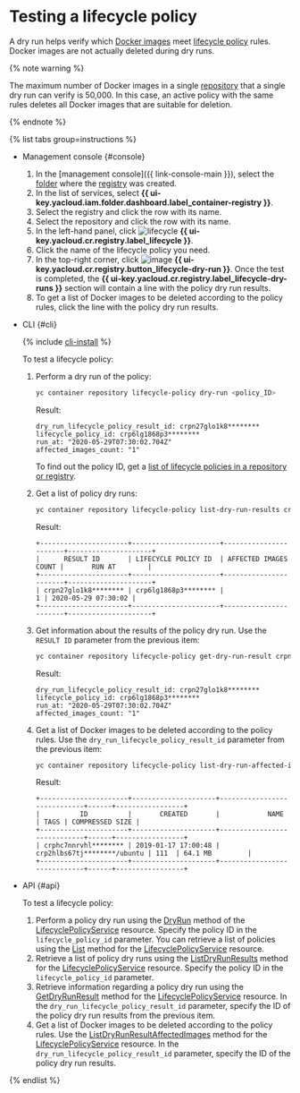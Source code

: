 # Testing a lifecycle policy

A dry run helps verify which [Docker images](../../concepts/docker-image.md) meet [lifecycle policy](../../concepts/lifecycle-policy.md) rules. Docker images are not actually deleted during dry runs.

{% note warning %}

The maximum number of Docker images in a single [repository](../../concepts/repository.md) that a single dry run can verify is 50,000. In this case, an active policy with the same rules deletes all Docker images that are suitable for deletion.

{% endnote %}

{% list tabs group=instructions %}

- Management console {#console}

  1. In the [management console]({{ link-console-main }}), select the [folder](../../../resource-manager/concepts/resources-hierarchy.md#folder) where the [registry](../../concepts/registry.md) was created.
  1. In the list of services, select **{{ ui-key.yacloud.iam.folder.dashboard.label_container-registry }}**.
  1. Select the registry and click the row with its name.
  1. Select the repository and click the row with its name.
  1. In the left-hand panel, click ![lifecycle](../../../_assets/console-icons/arrows-rotate-right.svg) **{{ ui-key.yacloud.cr.registry.label_lifecycle }}**.
  1. Click the name of the lifecycle policy you need.
  1. In the top-right corner, click ![image](../../../_assets/console-icons/play-fill.svg) **{{ ui-key.yacloud.cr.registry.button_lifecycle-dry-run }}**. Once the test is completed, the **{{ ui-key.yacloud.cr.registry.label_lifecycle-dry-runs }}** section will contain a line with the policy dry run results.
  1. To get a list of Docker images to be deleted according to the policy rules, click the line with the policy dry run results.

- CLI {#cli}

  {% include [cli-install](../../../_includes/cli-install.md) %}

  To test a lifecycle policy:
  1. Perform a dry run of the policy:

     ```bash
     yc container repository lifecycle-policy dry-run <policy_ID>
     ```

     Result:

     ```text
     dry_run_lifecycle_policy_result_id: crpn27glo1k8********
     lifecycle_policy_id: crp6lg1868p3********
     run_at: "2020-05-29T07:30:02.704Z"
     affected_images_count: "1"
     ```

     To find out the policy ID, get a [list of lifecycle policies in a repository or registry](lifecycle-policy-list.md#lifecycle-policy-list).
  1. Get a list of policy dry runs:

     ```bash
     yc container repository lifecycle-policy list-dry-run-results crp6lg1868p3********
     ```

     Result:

     ```text
     +----------------------+----------------------+-----------------------+---------------------+
     |      RESULT ID       | LIFECYCLE POLICY ID  | AFFECTED IMAGES COUNT |       RUN AT        |
     +----------------------+----------------------+-----------------------+---------------------+
     | crpn27glo1k8******** | crp6lg1868p3******** |                     1 | 2020-05-29 07:30:02 |
     +----------------------+----------------------+-----------------------+---------------------+
     ```

  1. Get information about the results of the policy dry run. Use the `RESULT ID` parameter from the previous item:

     ```bash
     yc container repository lifecycle-policy get-dry-run-result crpn27glo1k8********
     ```

     Result:

     ```text
     dry_run_lifecycle_policy_result_id: crpn27glo1k8********
     lifecycle_policy_id: crp6lg1868p3********
     run_at: "2020-05-29T07:30:02.704Z"
     affected_images_count: "1"
     ```

  1. Get a list of Docker images to be deleted according to the policy rules. Use the `dry_run_lifecycle_policy_result_id` parameter from the previous item:

     ```bash
     yc container repository lifecycle-policy list-dry-run-affected-images crpn27glo1k8********
     ```

     Result:

     ```text
     +----------------------+---------------------+-----------------------------+------+-----------------+
     |          ID          |       CREATED       |            NAME             | TAGS | COMPRESSED SIZE |
     +----------------------+---------------------+-----------------------------+------+-----------------+
     | crphc7nnrvhl******** | 2019-01-17 17:00:48 | crp2hlbs67tj********/ubuntu | 111  | 64.1 MB         |
     +----------------------+---------------------+-----------------------------+------+-----------------+
     ```

- API {#api}

  To test a lifecycle policy:
  1. Perform a policy dry run using the [DryRun](../../api-ref/grpc/LifecyclePolicy/dryRun.md) method of the [LifecyclePolicyService](../../api-ref/grpc/LifecyclePolicy/index.md) resource. Specify the policy ID in the `lifecycle_policy_id` parameter. You can retrieve a list of policies using the [List](../../api-ref/grpc/LifecyclePolicy/list.md) method for the [LifecyclePolicyService](../../api-ref/grpc/LifecyclePolicy/index.md) resource.
  1. Retrieve a list of policy dry runs using the [ListDryRunResults](../../api-ref/grpc/LifecyclePolicy/listDryRunResults.md) method for the [LifecyclePolicyService](../../api-ref/grpc/LifecyclePolicy/index.md) resource. Specify the policy ID in the `lifecycle_policy_id` parameter.
  1. Retrieve information regarding a policy dry run using the [GetDryRunResult](../../api-ref/grpc/LifecyclePolicy/getDryRunResult.md) method for the [LifecyclePolicyService](../../api-ref/grpc/LifecyclePolicy/index.md) resource. In the `dry_run_lifecycle_policy_result_id` parameter, specify the ID of the policy dry run results from the previous item.
  1. Get a list of Docker images to be deleted according to the policy rules. Use the [ListDryRunResultAffectedImages](../../api-ref/grpc/LifecyclePolicy/listDryRunResultAffectedImages.md) method for the [LifecyclePolicyService](../../api-ref/grpc/LifecyclePolicy/index.md) resource. In the `dry_run_lifecycle_policy_result_id` parameter, specify the ID of the policy dry run results.

{% endlist %}